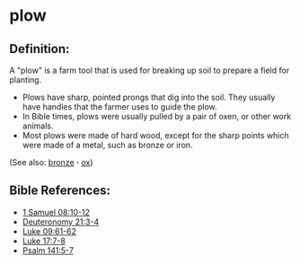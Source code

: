 # plow #

## Definition: ##

A "plow" is a farm tool that is used for breaking up soil to prepare a field for planting.

* Plows have sharp, pointed prongs that dig into the soil. They usually have handles that the farmer uses to guide the plow.
* In Bible times, plows were usually pulled by a pair of oxen, or other work animals.
* Most plows were made of hard wood, except for the sharp points which were made of a metal, such as bronze or iron.
 

(See also: [bronze](../other/bronze.md) **·** [ox](../other/ox.md))

## Bible References: ##

* [1 Samuel 08:10-12](https://door43.org/en/bible/notes/1sa/08/10)
* [Deuteronomy 21:3-4](https://door43.org/en/bible/notes/deu/21/03)
* [Luke 09:61-62](https://door43.org/en/bible/notes/luk/09/61)
* [Luke 17:7-8](https://door43.org/en/bible/notes/luk/17/07)
* [Psalm 141:5-7](https://door43.org/en/bible/notes/psa/141/005)

